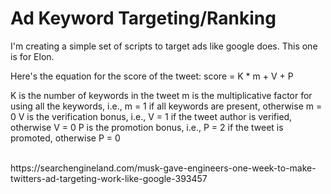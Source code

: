 # Ad Keyword Targeting/Ranking
I'm creating a simple set of scripts to target ads like google does. This one is for Elon.

Here's the equation for the score of the tweet:
score = K * m + V + P

K is the number of keywords in the tweet
m is the multiplicative factor for using all the keywords, i.e., m = 1 if all keywords are present, otherwise m = 0
V is the verification bonus, i.e., V = 1 if the tweet author is verified, otherwise V = 0
P is the promotion bonus, i.e., P = 2 if the tweet is promoted, otherwise P = 0

<br>
https://searchengineland.com/musk-gave-engineers-one-week-to-make-twitters-ad-targeting-work-like-google-393457
